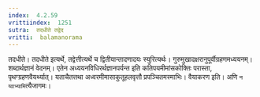 ```yaml
---
index:  4.2.59
vrittiindex:  1251
sutra:  तदधीते तद्वेद
vritti:  balamanorama 
---
```


तदधीते। तदधीते इत्यर्थे, तद्वेत्तीत्यर्थे च द्वितीयान्तादणादयः स्युरित्यर्थः। गुरुमुखादक्षरानुपूर्वीग्रहणमध्ययनम्। शब्दार्थज्ञानं वेदनम्। एतेन अध्ययनविधिरर्थज्ञानपर्यन्त इति कतिपयमीमांसकोक्तिः परास्ता, पृथग्ग्रहणवैयर्थ्यात्। यताचैतत्तथा अध्वरमीमासाकुतूहलवृत्तौ प्रपञ्चितमस्माभिः। वैयाकरण इति। अणि `न य्वाभ्यामि`त्यैजागमः।

